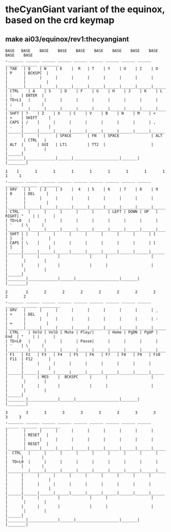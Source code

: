 # theCyanGiant variant of the equinox, based on the crd keymap
## make ai03/equinox/rev1:thecyangiant


    BASE   BASE    BASE    BASE    BASE    BASE    BASE    BASE    BASE    BASE    BASE
    ,_______ ______ ______ ______ ______ ______ ______ ______ ______ ______ _______ _________
    | TAB   | Q    | W    | E    |  R   | T    | Y    | U    | I    | O    | P     | BCKSPC  |
    |       |      |      |      |      |      |      |      |      |      |       |         |
    |_______|______|______|______|______|______|______|______|______|______|_______|_________|
    | CTRL    | A    | S    | D    | F    | G    | H    | J    | K    | L    | :    | ENTER  |
    | TD>L1   |      |      |      |      |      |      |      |      |      | ;    |        |
    |_________|______|______|______|______|______|______|______|______|______|______|________|
    | SHFT | ?    | Z    | X    | C    | V    | B    | N    | M    | <    | >    | SHIFT     |
    | CAPS | /    |      |      |      |      |      |      |      | ,    | .    |           |
    |______|______|______|______|______|______|______|______|______|______|______|___________|
    |      |      |       | SPACE       | FN   | SPACE              | ALT   |       | CTRL   |
    | ALT  |      | GUI   | LT1         | TT2  |                    |       |       |        |
    |______|      |_______|_____________|______|____________________|_______|       |________|
    
    1    1       1       1       1       1       1       1       1       1       1     1
    ,_______ ______ ______ ______ ______ ______ ______ ______ ______ ______ _______ _________
    | GRV   | 1    | 2    | 3    |  4   | 5    | 6    | 7    | 8    | 9    | 0     | DEL     |
    |       |      |      |      |      |      |      |      |      |      |       |         |
    |_______|______|______|______|______|______|______|______|______|______|_______|_________|
    | CTRL    |      |      |      |      |      | LEFT | DOWN | UP   | RIGHT| "    | |      |
    | TD>L0   |      |      |      |      |      |      |      |      |      | '    | \      |
    |_________|______|______|______|______|______|______|______|______|______|______|________|
    | SHFT | |    |      |      |      |      |      |      |      | {    | }    |           |
    | CAPS | \    |      |      |      |      |      |      |      | [    | ]    |           |
    |______|______|______|______|______|______|______|______|______|______|______|___________|
    |      |      |        |             |      |                   |       |       |        |
    |      |      |        |             |      |                   |       |       |        |
    |______|      |________|_____________|______|___________________|_______|       |________|
    
    2        2       2       2       2       2       2       2       2       2       2
    ,_______ ______ ______ ______ ______ ______ ______ ______ ______ ______ _______ _________
    | GRV   |      |      |      |      |      |      |      |      | _    | +     | DEL     |
    |       |      |      |      |      |      |      |      |      | -    | =     |         |
    |_______|______|______|______|______|______|______|______|______|______|_______|_________|
    | CTRL    | VolU | VolD | Mute | Play/|      | Home | PgDN | PgUP | End  | "    | |      |
    | TD>L0   |      |      |      | Pause|      |      |      |      |      | '    | \      |
    |_________|______|______|______|______|______|______|______|______|______|______|________|
    | F1   | F2   | F3   | F4   | F5   | F6   | F7   | F8   | F9   | F10  | F11  | F12       |
    |      |      |      |      |      |      |      |      |      |      |      |           |
    |______|______|______|______|______|______|______|______|______|______|______|___________|
    |      |      | MO3    |  BCKSPC     |      |                   |       |       |        |
    |      |      |        |             |      |                   |       |       |        |
    |______|      |________|_____________|______|___________________|_______|       |________|
    
    3        3       3       3       3       3       3       3       3       3     3
    ,_______ ______ ______ ______ ______ ______ ______ ______ ______ ______ _______ _________
    |       |      |      |      |      |      |      |      |      |      |       | RESET   |
    |       |      |      |      |      |      |      |      |      |      |       | RESET   |
    |_______|______|______|______|______|______|______|______|______|______|_______|_________|
    |  CTRL   |      |      |      |      |      |      |      |      |      |      |        |
    |  TD>L0  |      |      |      |      |      |      |      |      |      |      |        |
    |_________|______|______|______|______|______|______|______|______|______|______|________|
    |      |      |      |      |      |      |      |      |      |      |      |           |
    |      |      |      |      |      |      |      |      |      |      |      |           |
    |______|______|______|______|______|______|______|______|______|______|______|___________|
    |      |      |        |             |      |                   |       |       |        |
    |      |      |        |             |      |                   |       |       |        |
    |______|      |________|_____________|______|___________________|_______|       |________|
